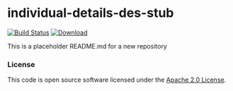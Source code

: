 
# individual-details-des-stub

[![Build Status](https://travis-ci.org/hmrc/individual-details-des-stub.svg?branch=master)](https://travis-ci.org/hmrc/individual-details-des-stub) [ ![Download](https://api.bintray.com/packages/hmrc/releases/individual-details-des-stub/images/download.svg) ](https://bintray.com/hmrc/releases/individual-details-des-stub/_latestVersion)

This is a placeholder README.md for a new repository

### License

This code is open source software licensed under the [Apache 2.0 License]("http://www.apache.org/licenses/LICENSE-2.0.html").
    